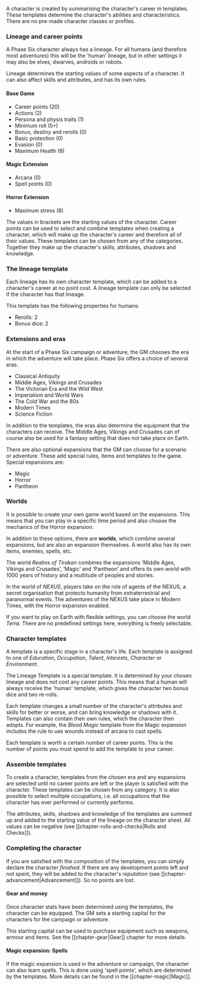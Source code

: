 A character is created by summarising the character's career in templates. These templates determine the character's abilities and characteristics. There are no pre-made character classes or profiles.

### Lineage and career points

A Phase Six character always has a lineage. For all humans (and therefore most adventures) this will be the 'human' lineage, but in other settings it may also be elves, dwarves, androids or robots. 

Lineage determines the starting values of some aspects of a character. It can also affect skills and attributes, and has its own rules.

#### Base Game

* Career points (20)
* Actions (2)
* Persona and physis traits (1)
* Minimum roll (5+)
* Bonus, destiny and rerolls (0)
* Basic protection (0)
* Evasion (0)
* Maximum Health (6)

#### Magic Extension

* Arcana (0)
* Spell points (0)

#### Horror Extension

* Maximum stress (8)

The values in brackets are the starting values of the character. Career points can be used to select and combine templates when creating a character, which will make up the character's career and therefore all of their values. These templates can be chosen from any of the categories. Together they make up the character's skills, attributes, shadows and knowledge.

### The lineage template

Each lineage has its own character template, which can be added to a character's career at no point cost. A lineage template can only be selected if the character has that lineage.

This template has the following properties for humans:

* Rerolls: 2
* Bonus dice: 2

### Extensions and eras

At the start of a Phase Six campaign or adventure, the GM chooses the era in which the adventure will take place. Phase Six offers a choice of several eras.

* Classical Antiquity
* Middle Ages, Vikings and Crusades
* The Victorian Era and the Wild West
* Imperialism and World Wars
* The Cold War and the 80s
* Modern Times
* Science Fiction

In addition to the templates, the eras also determine the equipment that the characters can receive. The Middle Ages, Vikings and Crusades can of course also be used for a fantasy setting that does not take place on Earth.

There are also optional expansions that the GM can choose for a scenario or adventure. These add special rules, items and templates to the game. Special expansions are:

* Magic
* Horror
* Pantheon

### Worlds

It is possible to create your own game world based on the expansions. This means that you can play in a specific time period and also choose the mechanics of the Horror expansion. 

In addition to these options, there are **worlds**, which combine several expansions, but are also an expansion themselves. A world also has its own items, enemies, spells, etc.

The world *Realms of Tirakan* combines the expansions ‘Middle Ages, Vikings and Crusades’, ‘Magic’ and ‘Pantheon’ and offers its own world with 1000 years of history and a multitude of peoples and stories.

In the world of *NEXUS*, players take on the role of agents of the NEXUS, a secret organisation that protects humanity from extraterrestrial and paranormal events. The adventures of the NEXUS take place in Modern Times, with the Horror expansion enabled.

If you want to play on Earth with flexible settings, you can choose the world *Terra*. There are no predefined settings here, everything is freely selectable.

### Character templates

A template is a specific stage in a character's life. Each template is assigned to one of *Education*, *Occupation*, *Talent*, *Interests*, *Character* or *Environment*. 

The Lineage Template is a special template. It is determined by your chosen lineage and does not cost any career points. This means that a human will always receive the 'human' template, which gives the character two bonus dice and two re-rolls.

Each template changes a small number of the character's attributes and skills for better or worse, and can bring knowledge or shadows with it. Templates can also contain their own rules, which the character then adopts. For example, the *Blood Magic* template from the Magic expansion includes the rule to use wounds instead of arcana to cast spells. 

Each template is worth a certain number of career points. This is the number of points you must spend to add the template to your career. 

### Assemble templates

To create a character, templates from the chosen era and any expansions are selected until no career points are left or the player is satisfied with the character. These templates can be chosen from any category. It is also possible to select multiple occupations, i.e. all occupations that the character has ever performed or currently performs. 

The attributes, skills, shadows and knowledge of the templates are summed up and added to the starting value of the lineage on the character sheet. All values can be negative (see [[chapter-rolls-and-checks|Rolls and Checks]]).

### Completing the character

If you are satisfied with the composition of the templates, you can simply declare the character *finished*. If there are any development points left and not spent, they will be added to the character's *reputation* (see [[chapter-advancement|Advancement]]). So no points are lost.

#### Gear and money

Once character stats have been determined using the templates, the character can be equipped. The GM sets a starting capital for the characters for the campaign or adventure.

This starting capital can be used to purchase equipment such as weapons, armour and items. See the [[chapter-gear|Gear]] chapter for more details.

#### Magic expansion: Spells

If the magic expansion is used in the adventure or campaign, the character can also learn spells. This is done using 'spell points', which are determined by the templates. More details can be found in the [[chapter-magic|Magic]].
